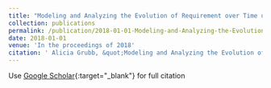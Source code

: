 ```yaml
---
title: "Modeling and Analyzing the Evolution of Requirement over Time using Goal Models"
collection: publications
permalink: /publication/2018-01-01-Modeling-and-Analyzing-the-Evolution-of-Requirement-over-Time-using-Goal-Models
date: 2018-01-01
venue: 'In the proceedings of 2018'
citation: ' Alicia Grubb, &quot;Modeling and Analyzing the Evolution of Requirement over Time using Goal Models.&quot; In the proceedings of 2018, 2018.'
---
```

Use [Google Scholar](https://scholar.google.com/scholar?q=Modeling+and+Analyzing+the+Evolution+of+Requirement+over+Time+using+Goal+Models){:target="_blank"} for full citation